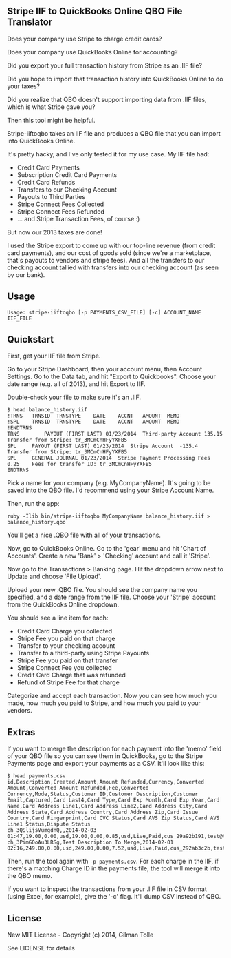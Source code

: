 ## Stripe IIF to QuickBooks Online QBO File Translator

Does your company use Stripe to charge credit cards?

Does your company use QuickBooks Online for accounting?

Did you export your full transaction history from Stripe as an .IIF file?

Did you hope to import that transaction history into QuickBooks Online to do your taxes?

Did you realize that QBO doesn't support importing data from .IIF files, which is what Stripe gave you?

Then this tool might be helpful.

Stripe-iiftoqbo takes an IIF file and produces a QBO file that you can import into QuickBooks Online.

It's pretty hacky, and I've only tested it for my use case. My IIF file had:
	
* Credit Card Payments
* Subscription Credit Card Payments
* Credit Card Refunds
* Transfers to our Checking Account
* Payouts to Third Parties
* Stripe Connect Fees Collected
* Stripe Connect Fees Refunded
* … and Stripe Transaction Fees, of course :)

But now our 2013 taxes are done! 

I used the Stripe export to come up with our top-line revenue (from credit card payments), and our cost of goods sold (since we're a marketplace, that's payouts to vendors and stripe fees). And all the transfers to our checking account tallied with transfers into our checking account (as seen by our bank).

## Usage

	Usage: stripe-iiftoqbo [-p PAYMENTS_CSV_FILE] [-c] ACCOUNT_NAME IIF_FILE 

## Quickstart

First, get your IIF file from Stripe.

Go to your Stripe Dashboard, then your account menu, then Account Settings. Go to the Data tab, and hit "Export to Quickbooks". Choose your date range (e.g. all of 2013), and hit Export to IIF.

Double-check your file to make sure it's an .IIF.

	$ head balance_history.iif
	!TRNS	TRNSID	TRNSTYPE	DATE	ACCNT	AMOUNT	MEMO
	!SPL	TRNSID	TRNSTYPE	DATE	ACCNT	AMOUNT	MEMO
	!ENDTRNS
	TRNS		PAYOUT (FIRST LAST)	01/23/2014	Third-party Account	135.15	Transfer from Stripe: tr_3MCmCnHFyYXFB5
	SPL		PAYOUT (FIRST LAST)	01/23/2014	Stripe Account	-135.4	Transfer from Stripe: tr_3MCmCnHFyYXFB5
	SPL		GENERAL JOURNAL	01/23/2014	Stripe Payment Processing Fees	0.25	Fees for transfer ID: tr_3MCmCnHFyYXFB5
	ENDTRNS

Pick a name for your company (e.g. MyCompanyName). It's going to be saved into the QBO file. I'd recommend using your Stripe Account Name.

Then, run the app:

	ruby -Ilib bin/stripe-iiftoqbo MyCompanyName balance_history.iif > balance_history.qbo

You'll get a nice .QBO file with all of your transactions.

Now, go to QuickBooks Online. Go to the 'gear' menu and hit 'Chart of Accounts'. Create a new 'Bank' > 'Checking' account and call it 'Stripe'.

Now go to the Transactions > Banking page. Hit the dropdown arrow next to Update and choose 'File Upload'.

Upload your new .QBO file. You should see the company name you specified, and a date range from the IIF file. Choose your 'Stripe' account from the QuickBooks Online dropdown.

You should see a line item for each:  

* Credit Card Charge you collected
* Stripe Fee you paid on that charge
* Transfer to your checking account
* Transfer to a third-party using Stripe Payounts
* Stripe Fee you paid on that transfer
* Stripe Connect Fee you collected
* Credit Card Charge that was refunded
* Refund of Stripe Fee for that charge	

Categorize and accept each transaction. Now you can see how much you made, how much you paid to Stripe, and how much you paid to your vendors.

## Extras

If you want to merge the description for each payment into the 'memo' field of your QBO file so you can see them in QuickBooks, go to the Stripe Payments page and export your payments as a CSV. It'll look like this:

	$ head payments.csv
	id,Description,Created,Amount,Amount Refunded,Currency,Converted Amount,Converted Amount Refunded,Fee,Converted Currency,Mode,Status,Customer ID,Customer Description,Customer Email,Captured,Card Last4,Card Type,Card Exp Month,Card Exp Year,Card Name,Card Address Line1,Card Address Line2,Card Address City,Card Address State,Card Address Country,Card Address Zip,Card Issue Country,Card Fingerprint,Card CVC Status,Card AVS Zip Status,Card AVS Line1 Status,Dispute Status
	ch_3QSlijsVumgdnQ,,2014-02-03 01:47,19.00,0.00,usd,19.00,0.00,0.85,usd,Live,Paid,cus_29a92b191,test@test.com,,true,1111,Visa,1,2016,,,,,,,,US,ztg6Hv5g3sbjBE57,,,,
	ch_3PimG0oAu3LRSg,Test Description To Merge,2014-02-01 02:16,249.00,0.00,usd,249.00,0.00,7.52,usd,Live,Paid,cus_292ab3c2b,test@test.com,,true,2222,Visa,1,2016,,,,,,,,US,2Xv5QDDhdKj23Z0l,,,,

Then, run the tool again with ```-p payments.csv```. For each charge in the IIF, if there's a matching Charge ID in the payments file, the tool will merge it into the QBO memo.

If you want to inspect the transactions from your .IIF file in CSV format (using Excel, for example), give the '-c' flag. It'll dump CSV instead of QBO.

## License

New MIT License - Copyright (c) 2014, Gilman Tolle

See LICENSE for details
